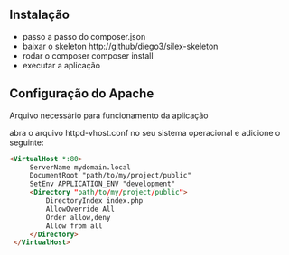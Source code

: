 Instalação
--------

 * passo a passo do composer.json
 * baixar o skeleton  http://github/diego3/silex-skeleton
 * rodar o composer  composer install
 * executar a aplicação

Configuração do Apache
-------

Arquivo necessário para funcionamento da aplicação

abra o arquivo httpd-vhost.conf no seu sistema operacional e adicione o seguinte:

```html
<VirtualHost *:80>
     ServerName mydomain.local
     DocumentRoot "path/to/my/project/public"
     SetEnv APPLICATION_ENV "development"
     <Directory "path/to/my/project/public">
         DirectoryIndex index.php
         AllowOverride All
         Order allow,deny
         Allow from all
     </Directory>
 </VirtualHost>
```

